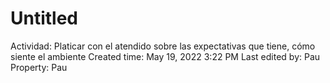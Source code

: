 # Untitled

Actividad: Platicar con el atendido sobre las expectativas que tiene, cómo siente el ambiente
Created time: May 19, 2022 3:22 PM
Last edited by: Pau
Property: Pau